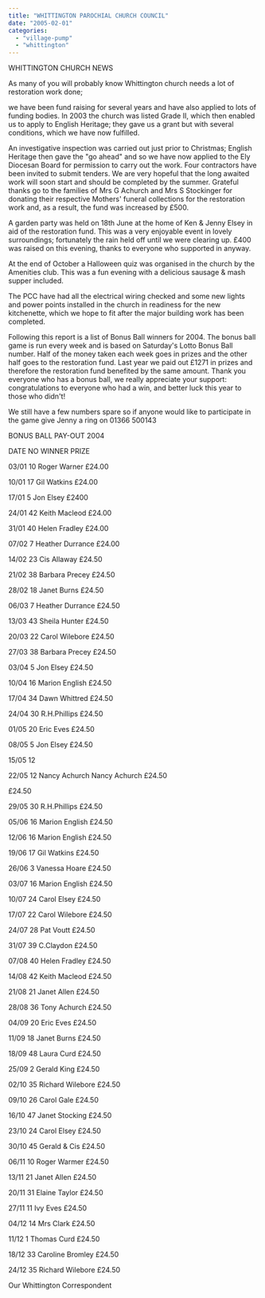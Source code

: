 ```yaml
---
title: "WHITTINGTON PAROCHIAL CHURCH COUNCIL"
date: "2005-02-01"
categories: 
  - "village-pump"
  - "whittington"
---
```


WHITTINGTON CHURCH NEWS

As many of you will probably know Whittington church needs a lot of restoration work done;

we have been fund raising for several years and have also applied to lots of funding bodies. In 2003 the church was listed Grade II, which then enabled us to apply to English Heritage; they gave us a grant but with several conditions, which we have now fulfilled.

An investigative inspection was carried out just prior to Christmas; English Heritage then gave the "go ahead" and so we have now applied to the Ely Diocesan Board for permission to carry out the work. Four contractors have been invited to submit tenders. We are very hopeful that the long awaited work will soon start and should be completed by the summer. Grateful thanks go to the families of Mrs G Achurch and Mrs S Stockinger for donating their respective Mothers' funeral collections for the restoration work and, as a result, the fund was increased by £500.

A garden party was held on 18th June at the home of Ken & Jenny Elsey in aid of the restoration fund. This was a very enjoyable event in lovely surroundings; fortunately the rain held off until we were clearing up. £400 was raised on this evening, thanks to everyone who supported in anyway.

At the end of October a Halloween quiz was organised in the church by the Amenities club. This was a fun evening with a delicious sausage & mash supper included.

The PCC have had all the electrical wiring checked and some new lights and power points installed in the church in readiness for the new kitchenette, which we hope to fit after the major building work has been completed.

Following this report is a list of Bonus Ball winners for 2004. The bonus ball game is run every week and is based on Saturday's Lotto Bonus Ball number. Half of the money taken each week goes in prizes and the other half goes to the restoration fund. Last year we paid out £1271 in prizes and therefore the restoration fund benefited by the same amount. Thank you everyone who has a bonus ball, we really appreciate your support: congratulations to everyone who had a win, and better luck this year to those who didn't!

We still have a few numbers spare so if anyone would like to participate in the game give Jenny a ring on 01366 500143

BONUS BALL PAY-OUT 2004

DATE NO WINNER PRIZE

03/01 10 Roger Warner £24.00

10/01 17 Gil Watkins £24.00

17/01 5 Jon Elsey £2400

24/01 42 Keith Macleod £24.00

31/01 40 Helen Fradley £24.00

07/02 7 Heather Durrance £24.00

14/02 23 Cis Allaway £24.50

21/02 38 Barbara Precey £24.50

28/02 18 Janet Burns £24.50

06/03 7 Heather Durrance £24.50

13/03 43 Sheila Hunter £24.50

20/03 22 Carol Wilebore £24.50

27/03 38 Barbara Precey £24.50

03/04 5 Jon Elsey £24.50

10/04 16 Marion English £24.50

17/04 34 Dawn Whittred £24.50

24/04 30 R.H.Phillips £24.50

01/05 20 Eric Eves £24.50

08/05 5 Jon Elsey £24.50

15/05 12

22/05 12 Nancy Achurch Nancy Achurch £24.50

£24.50

29/05 30 R.H.Phillips £24.50

05/06 16 Marion English £24.50

12/06 16 Marion English £24.50

19/06 17 Gil Watkins £24.50

26/06 3 Vanessa Hoare £24.50

03/07 16 Marion English £24.50

10/07 24 Carol Elsey £24.50

17/07 22 Carol Wilebore £24.50

24/07 28 Pat Voutt £24.50

31/07 39 C.Claydon £24.50

07/08 40 Helen Fradley £24.50

14/08 42 Keith Macleod £24.50

21/08 21 Janet Allen £24.50

28/08 36 Tony Achurch £24.50

04/09 20 Eric Eves £24.50

11/09 18 Janet Burns £24.50

18/09 48 Laura Curd £24.50

25/09 2 Gerald King £24.50

02/10 35 Richard Wilebore £24.50

09/10 26 Carol Gale £24.50

16/10 47 Janet Stocking £24.50

23/10 24 Carol Elsey £24.50

30/10 45 Gerald & Cis £24.50

06/11 10 Roger Warmer £24.50

13/11 21 Janet Allen £24.50

20/11 31 Elaine Taylor £24.50

27/11 11 Ivy Eves £24.50

04/12 14 Mrs Clark £24.50

11/12 1 Thomas Curd £24.50

18/12 33 Caroline Bromley £24.50

24/12 35 Richard Wilebore £24.50

Our Whittington Correspondent
